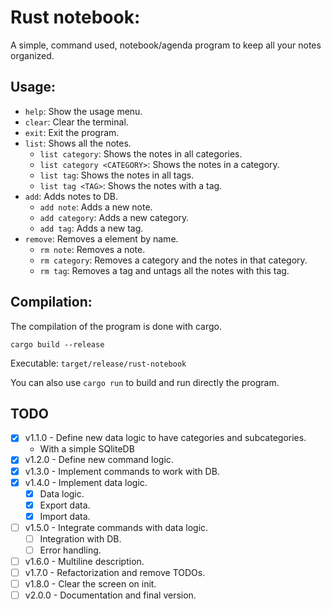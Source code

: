 # Rust notebook:

A simple, command used, notebook/agenda program to keep all your notes organized.

## Usage:
- ```help```: Show the usage menu.
- ```clear```: Clear the terminal.
- ```exit```: Exit the program.
- ```list```: Shows all the notes.
	- ```list category```: Shows the notes in all categories.
	- ```list category <CATEGORY>```: Shows the notes in a category.
	- ```list tag```: Shows the notes in all tags.
	- ```list tag <TAG>```: Shows the notes with a tag.
- ```add```: Adds notes to DB.
	- ```add note```: Adds a new note.
	- ```add category```: Adds a new category.
	- ```add tag```: Adds a new tag.
- ```remove```: Removes a element by name.
	- ```rm note```: Removes a note.
	- ```rm category```: Removes a category and the notes in that category.
	- ```rm tag```: Removes a tag and untags all the notes with this tag.

## Compilation:

The compilation of the program is done with cargo.

```
cargo build --release
```

Executable: ```target/release/rust-notebook```

You can also use ```cargo run``` to build and run directly the program.


## TODO
- [x] v1.1.0 - Define new data logic to have categories and subcategories.
	- With a simple SQliteDB
- [x] v1.2.0 - Define new command logic.
- [x] v1.3.0 - Implement commands to work with DB.
- [x] v1.4.0 - Implement data logic.
	- [x] Data logic.
	- [x] Export data.
	- [x] Import data.
- [ ] v1.5.0 - Integrate commands with data logic.
	- [ ] Integration with DB.
	- [ ] Error handling.
- [ ] v1.6.0 - Multiline description.
- [ ] v1.7.0 - Refactorization and remove TODOs.
- [ ] v1.8.0 - Clear the screen on init.
- [ ] v2.0.0 - Documentation and final version.
